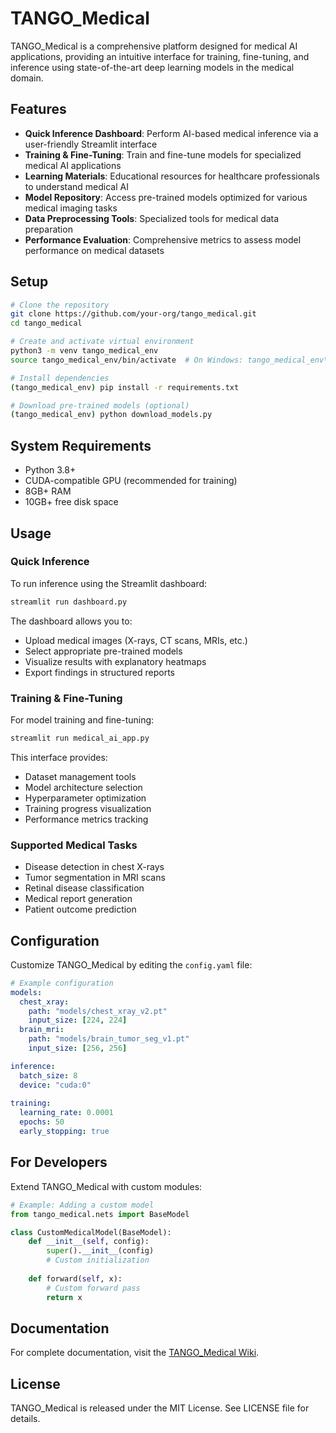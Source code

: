 # TANGO_Medical
TANGO_Medical is a comprehensive platform designed for medical AI applications, providing an intuitive interface for training, fine-tuning, and inference using state-of-the-art deep learning models in the medical domain.

## Features
- **Quick Inference Dashboard**: Perform AI-based medical inference via a user-friendly Streamlit interface
- **Training & Fine-Tuning**: Train and fine-tune models for specialized medical AI applications
- **Learning Materials**: Educational resources for healthcare professionals to understand medical AI
- **Model Repository**: Access pre-trained models optimized for various medical imaging tasks
- **Data Preprocessing Tools**: Specialized tools for medical data preparation
- **Performance Evaluation**: Comprehensive metrics to assess model performance on medical datasets

## Setup
```bash
# Clone the repository
git clone https://github.com/your-org/tango_medical.git
cd tango_medical

# Create and activate virtual environment
python3 -m venv tango_medical_env
source tango_medical_env/bin/activate  # On Windows: tango_medical_env\Scripts\activate

# Install dependencies
(tango_medical_env) pip install -r requirements.txt

# Download pre-trained models (optional)
(tango_medical_env) python download_models.py
```

## System Requirements
- Python 3.8+
- CUDA-compatible GPU (recommended for training)
- 8GB+ RAM
- 10GB+ free disk space

## Usage

### Quick Inference
To run inference using the Streamlit dashboard:
```bash
streamlit run dashboard.py
```
The dashboard allows you to:
- Upload medical images (X-rays, CT scans, MRIs, etc.)
- Select appropriate pre-trained models
- Visualize results with explanatory heatmaps
- Export findings in structured reports

### Training & Fine-Tuning
For model training and fine-tuning:
```bash
streamlit run medical_ai_app.py
```
This interface provides:
- Dataset management tools
- Model architecture selection
- Hyperparameter optimization
- Training progress visualization
- Performance metrics tracking

### Supported Medical Tasks
- Disease detection in chest X-rays
- Tumor segmentation in MRI scans
- Retinal disease classification
- Medical report generation
- Patient outcome prediction

## Configuration
Customize TANGO_Medical by editing the `config.yaml` file:
```yaml
# Example configuration
models:
  chest_xray:
    path: "models/chest_xray_v2.pt"
    input_size: [224, 224]
  brain_mri:
    path: "models/brain_tumor_seg_v1.pt"
    input_size: [256, 256]

inference:
  batch_size: 8
  device: "cuda:0"
  
training:
  learning_rate: 0.0001
  epochs: 50
  early_stopping: true
```

## For Developers
Extend TANGO_Medical with custom modules:
```python
# Example: Adding a custom model
from tango_medical.nets import BaseModel

class CustomMedicalModel(BaseModel):
    def __init__(self, config):
        super().__init__(config)
        # Custom initialization
        
    def forward(self, x):
        # Custom forward pass
        return x
```

## Documentation
For complete documentation, visit the [TANGO_Medical Wiki](https://github.com/HyunwooCho/tango_medical/wiki).

## License
TANGO_Medical is released under the MIT License. See LICENSE file for details.
